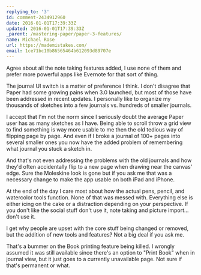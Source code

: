 ```yaml
---
replying_to: '3'
id: comment-2434912960
date: 2016-01-01T17:39:33Z
updated: 2016-01-01T17:39:33Z
_parent: /mastering-paper/paper-3-features/
name: Michael Rose
url: https://mademistakes.com/
email: 1ce71bc10b86565464b612093d89707e
---
```


Agree about all the note taking features added, I use none of them and prefer
more powerful apps like Evernote for that sort of thing.

The journal UI switch is a matter of preference I think. I don't disagree that
Paper had some growing pains when 3.0 launched, but most of those have been
addressed in recent updates. I personally like to organize my thousands of
sketches into a few journals vs. hundreds of smaller journals.

I accept that I'm not the norm since I seriously doubt the average Paper user
has as many sketches as I have. Being able to scroll throw a grid view to find
something is way more usable to me then the old tedious way of flipping page by
page. And even if I broke a journal of 100+ pages into several smaller ones you
now have the added problem of remembering what journal you stuck a sketch in.

And that's not even addressing the problems with the old journals and how they'd
often accidentally flip to a new page when drawing near the canvas' edge. Sure
the Moleskine look is gone but if you ask me that was a necessary change to make
the app usable on both iPad and iPhone.

At the end of the day I care most about how the actual pens, pencil, and
watercolor tools function. None of that was messed with. Everything else is
either icing on the cake or a distraction depending on your perspective. If you
don't like the social stuff don't use it, note taking and picture import...
don't use it.

I get why people are upset with the core stuff being changed or removed, but the
addition of new tools and features? Not a big deal if you ask me.

That's a bummer on the Book printing feature being killed. I wrongly assumed it
was still available since there's an option to "Print Book" when in journal
view, but it just goes to a currently unavailable page. Not sure if that's
permanent or what.
